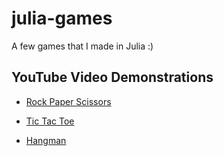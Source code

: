 # julia-games

A few games that I made in Julia :)

## YouTube Video Demonstrations

- [Rock Paper Scissors](https://www.youtube.com/watch?v=iFlwYqjI448)

- [Tic Tac Toe](https://www.youtube.com/watch?v=LCYBnLnAFxk)

- [Hangman](https://www.youtube.com/watch?v=3NsZVVuA1To)
